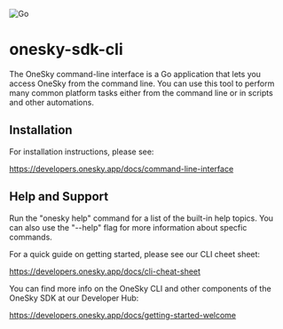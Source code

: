 ![Go](https://github.com/onesky/onesky-sdk-cli/workflows/Go/badge.svg?branch=dev)

# onesky-sdk-cli

The OneSky command-line interface is a Go application that lets you access OneSky from the command line. You can use this tool to perform many common platform tasks either from the command line or in scripts and other automations.

## Installation

For installation instructions, please see:

https://developers.onesky.app/docs/command-line-interface

## Help and Support
Run the "onesky help" command for a list of the built-in help topics. You can also use the "--help" flag for more information about specfic commands.

For a quick guide on getting started, please see our CLI cheet sheet:

https://developers.onesky.app/docs/cli-cheat-sheet

You can find more info on the OneSky CLI and other components of the OneSky SDK at our Developer Hub:

https://developers.onesky.app/docs/getting-started-welcome
